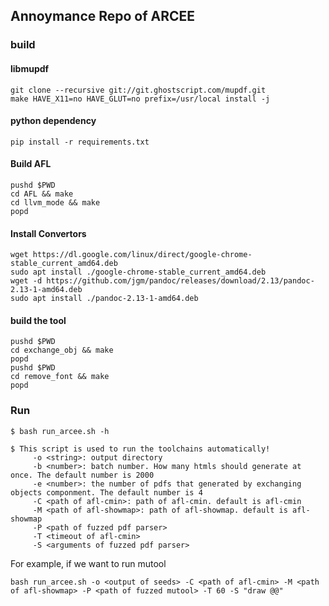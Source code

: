 ## Annoymance Repo of ARCEE

### build

#### libmupdf

```
git clone --recursive git://git.ghostscript.com/mupdf.git
make HAVE_X11=no HAVE_GLUT=no prefix=/usr/local install -j
```

#### python dependency

```
pip install -r requirements.txt
```

#### Build AFL

```
pushd $PWD
cd AFL && make 
cd llvm_mode && make
popd
```

#### Install Convertors

```
wget https://dl.google.com/linux/direct/google-chrome-stable_current_amd64.deb
sudo apt install ./google-chrome-stable_current_amd64.deb
wget -d https://github.com/jgm/pandoc/releases/download/2.13/pandoc-2.13-1-amd64.deb
sudo apt install ./pandoc-2.13-1-amd64.deb
```

#### build the tool

```
pushd $PWD
cd exchange_obj && make
popd
pushd $PWD
cd remove_font && make
popd
```


### Run


```
$ bash run_arcee.sh -h

$ This script is used to run the toolchains automatically!
	 -o <string>: output directory
	 -b <number>: batch number. How many htmls should generate at once. The default number is 2000
	 -e <number>: the number of pdfs that generated by exchanging objects componment. The default number is 4
	 -C <path of afl-cmin>: path of afl-cmin. default is afl-cmin
	 -M <path of afl-showmap>: path of afl-showmap. default is afl-showmap
	 -P <path of fuzzed pdf parser>
	 -T <timeout of afl-cmin>
	 -S <arguments of fuzzed pdf parser>
```

For example, if we want to run mutool

```
bash run_arcee.sh -o <output of seeds> -C <path of afl-cmin> -M <path of afl-showmap> -P <path of fuzzed mutool> -T 60 -S "draw @@"
```
